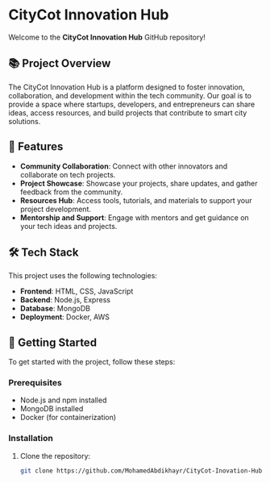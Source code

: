 # CityCot Innovation Hub

Welcome to the **CityCot Innovation Hub** GitHub repository! 

## 📚 Project Overview

The CityCot Innovation Hub is a platform designed to foster innovation, collaboration, and development within the tech community. Our goal is to provide a space where startups, developers, and entrepreneurs can share ideas, access resources, and build projects that contribute to smart city solutions.

## 🌟 Features

- **Community Collaboration**: Connect with other innovators and collaborate on tech projects.
- **Project Showcase**: Showcase your projects, share updates, and gather feedback from the community.
- **Resources Hub**: Access tools, tutorials, and materials to support your project development.
- **Mentorship and Support**: Engage with mentors and get guidance on your tech ideas and projects.

## 🛠️ Tech Stack

This project uses the following technologies:

- **Frontend**: HTML, CSS, JavaScript
- **Backend**: Node.js, Express
- **Database**: MongoDB
- **Deployment**: Docker, AWS

## 🚀 Getting Started

To get started with the project, follow these steps:

### Prerequisites
- Node.js and npm installed
- MongoDB installed
- Docker (for containerization)

### Installation

1. Clone the repository:
   ```bash
   git clone https://github.com/MohamedAbdikhayr/CityCot-Inovation-Hub.git
